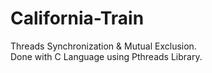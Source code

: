 # California-Train
Threads Synchronization &amp; Mutual Exclusion.<br>
Done with C Language using Pthreads Library. 
